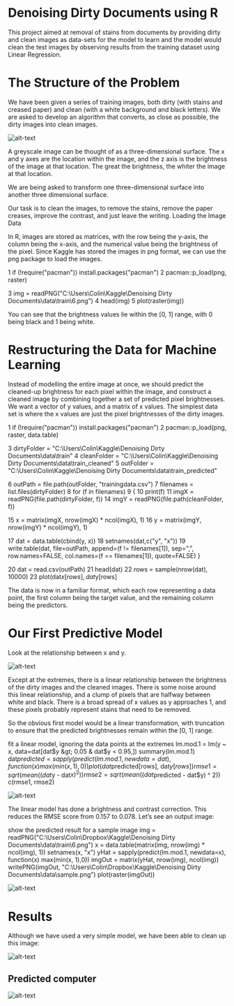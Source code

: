 # Denoising Dirty Documents using R
This project aimed at removal of stains from documents by providing dirty and clean images as data-sets for the model to learn and the model would clean the test images by observing results from the training dataset using Linear Regression.

# The Structure of the Problem

We have been given a series of training images, both dirty (with stains and creased paper) and clean (with a white background and black letters). We are asked to develop an algorithm that converts, as close as possible, the dirty images into clean images.

![alt-text](https://colinpriestdotcom.files.wordpress.com/2015/07/the-problem-to-be-solved.jpg)

A greyscale image can be thought of as a three-dimensional surface. The x and y axes are the location within the image, and the z axis is the brightness of the image at that location. The great the brightness, the whiter the image at that location.

We are being asked to transform one three-dimensional surface into another three dimensional surface.

Our task is to clean the images, to remove the stains, remove the paper creases, improve the contrast, and just leave the writing.
Loading the Image Data

In R, images are stored as matrices, with the row being the y-axis, the column being the x-axis, and the numerical value being the brightness of the pixel. Since Kaggle has stored the images in png format, we can use the png package to load the images.

1 if (!require("pacman")) install.packages("pacman")
2 pacman::p_load(png, raster)
  
3 img = readPNG("C:\\Users\\Colin\\Kaggle\\Denoising Dirty Documents\\data\\train\\6.png")
4 head(img)
5 plot(raster(img))

You can see that the brightness values lie within the [0, 1] range, with 0 being black and 1 being white.

# Restructuring the Data for Machine Learning
Instead of modelling the entire image at once, we should predict the cleaned-up brightness for each pixel within the image, and construct a cleaned image by combining together a set of predicted pixel brightnesses. We want a vector of y values, and a matrix of x values. The simplest data set is where the x values are just the pixel brightnesses of the dirty images.

1 if (!require("pacman")) install.packages("pacman")
2 pacman::p_load(png, raster, data.table)
 
3 dirtyFolder = "C:\\Users\\Colin\\Kaggle\\Denoising Dirty Documents\\data\\train"
4 cleanFolder = "C:\\Users\\Colin\\Kaggle\\Denoising Dirty Documents\\data\\train_cleaned"
5 outFolder = "C:\\Users\\Colin\\Kaggle\\Denoising Dirty Documents\\data\\train_predicted"
 
6 outPath = file.path(outFolder, "trainingdata.csv")
7 filenames = list.files(dirtyFolder)
8 for (f in filenames)
9 {
10 print(f)
11 imgX = readPNG(file.path(dirtyFolder, f))
14 imgY = readPNG(file.path(cleanFolder, f))
 
15 x = matrix(imgX, nrow(imgX) * ncol(imgX), 1)
16 y = matrix(imgY, nrow(imgY) * ncol(imgY), 1)
 
17 dat = data.table(cbind(y, x))
18 setnames(dat,c("y", "x"))
19 write.table(dat, file=outPath, append=(f != filenames[1]), sep=",", row.names=FALSE, col.names=(f == filenames[1]), quote=FALSE)
}

20 dat = read.csv(outPath)
21 head(dat)
22 rows = sample(nrow(dat), 10000)
23 plot(dat$x[rows], dat$y[rows]

The data is now in a familiar format, which each row representing a data point, the first column being the target value, and the remaining column being the predictors.

# Our First Predictive Model
Look at the relationship between x and y.

![alt-text](https://colinpriestdotcom.files.wordpress.com/2015/08/20150801-output-3.png)

Except at the extremes, there is a linear relationship between the brightness of the dirty images and the cleaned images. There is some noise around this linear relationship, and a clump of pixels that are halfway between white and black. There is a broad spread of x values as y approaches 1, and these pixels probably represent stains that need to be removed.

So the obvious first model would be a linear transformation, with truncation to ensure that the predicted brightnesses remain within the [0, 1] range.
 
fit a linear model, ignoring the data points at the extremes
 lm.mod.1 = lm(y ~ x, data=dat[dat$y &gt; 0.05 & dat$y &lt; 0.95,])
 summary(lm.mod.1)
 dat$predicted = sapply(predict(lm.mod.1, newdata=dat), function(x) max(min(x, 1),0))
 plot(dat$predicted[rows], dat$y[rows])
 rmse1 = sqrt(mean( (dat$y - dat$x) ^ 2))
 rmse2 = sqrt(mean( (dat$predicted - dat$y) ^ 2))
 c(rmse1, rmse2)

![alt-text](https://colinpriestdotcom.files.wordpress.com/2015/08/20150801-output-5.png)

The linear model has done a brightness and contrast correction. This reduces the RMSE score from 0.157 to 0.078. Let’s see an output image:

show the predicted result for a sample image
 img = readPNG("C:\\Users\\Colin\\Dropbox\\Kaggle\\Denoising Dirty Documents\\data\\train\\6.png")
 x = data.table(matrix(img, nrow(img) * ncol(img), 1))
 setnames(x, "x")
 yHat = sapply(predict(lm.mod.1, newdata=x), function(x) max(min(x, 1),0))
 imgOut = matrix(yHat, nrow(img), ncol(img))
 writePNG(imgOut, "C:\\Users\\Colin\\Dropbox\\Kaggle\\Denoising Dirty Documents\\data\\sample.png")
plot(raster(imgOut))

![alt-text](https://colinpriestdotcom.files.wordpress.com/2015/08/20150801-output-7.png)

# Results 
Although we have used a very simple model, we have been able to clean up this image:

![alt-text](https://colinpriestdotcom.files.wordpress.com/2015/08/20150801-before.png)

##  Predicted computer
![alt-text](https://colinpriestdotcom.files.wordpress.com/2015/08/20150801-after.png)

